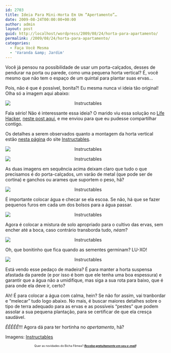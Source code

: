 ```yaml
---
id: 2703
title: Ideia Para Mini-Horta Em Um “Apertamento”…
date: 2009-08-24T00:00:00+00:00
author: admin
layout: post
guid: http://localhost/wordpress/2009/08/24/horta-para-apartamento/
permalink: /2009/08/24/horta-para-apartamento/
categories:
  - Faça Você Mesma
  - 'Varanda &amp; Jardim'
---
```

Você já pensou na possibilidade de usar um porta-calçados, desses de pendurar na porta ou parede, como uma pequena horta vertical? É, você mesmo que não tem o espaço de um quintal para plantar suas ervas…

Pois, não é que é possível, bonita?! Eu mesma nunca vi ideia tão original! Olha só a imagem aqui abaixo:

<p style="text-align: center;">
  <img class="aligncenter" style="display: block; float: none; margin-left: auto; margin-right: auto;" title="Instructables" src="http://cache.gawker.com/assets/images/lifehacker/2009/07/2009-07-19_110541.jpg" alt="Instructables" />
</p>

Fala sério! Não é interessante essa ideia? O marido viu essa solução no <a href="http://lifehacker.com/" target="_blank">Life Hacker</a>, <a href="http://lifehacker.com/5311492/turn-a-shoe-organizer-into-a-vertical-herb-garden" target="_blank">neste post aqui</a>, e me enviou para que eu pudesse compartilhar contigo.

Os detalhes a serem observados quanto a montagem da horta vertical estão <a href="http://www.instructables.com/id/VERTICAL-VEGETABLES-quotGrow-upquot-in-a-smal/" target="_blank">nesta página</a> do site <a href="http://www.instructables.com/" target="_blank">Instructables</a>.

<p style="text-align: center;">
  <img class="aligncenter" style="display: block; float: none; margin-left: auto; margin-right: auto;" title="Instructables" src="http://www.instructables.com/files/deriv/F0Q/04ZJ/FWEGJTEC/F0Q04ZJFWEGJTEC.MEDIUM.jpg" alt="Instructables" />
</p>

<p style="text-align: center;">
  <img class="aligncenter" style="display: block; float: none; margin-left: auto; margin-right: auto;" title="Instructables" src="http://www.instructables.com/files/deriv/F3F/XU0R/FWEGJTTJ/F3FXU0RFWEGJTTJ.MEDIUM.jpg" alt="Instructables" />
</p>

As duas imagens em sequência acima deixam claro que tudo o que precisamos é do porta-calçados, um varão de metal (que pode ser de cortina) e ganchos ou arames que suportem o peso, hã?

<p style="text-align: center;">
  <img class="aligncenter" style="display: block; float: none; margin-left: auto; margin-right: auto;" title="Instructables" src="http://www.instructables.com/files/deriv/FIL/DF4J/FW5H331K/FILDF4JFW5H331K.MEDIUM.jpg" alt="Instructables" />
</p>

É importante colocar água e checar se ela escoa. Se não, há que se fazer pequenos furos em cada um dos bolsos para a água passar.

<p style="text-align: center;">
  <img class="aligncenter" style="display: block; float: none; margin-left: auto; margin-right: auto;" title="Instructables" src="http://www.instructables.com/files/deriv/FHY/4BIW/FW5H332J/FHY4BIWFW5H332J.MEDIUM.jpg" alt="Instructables" />
</p>

Agora é colocar a mistura de solo apropriado para o cultivo das ervas, sem encher até a boca, caso contrário transborda tudo, _néam_?

<p style="text-align: center;">
  <img class="aligncenter" style="display: block; float: none; margin-left: auto; margin-right: auto;" title="Instructables" src="http://www.instructables.com/files/deriv/FLX/41MP/FWEGJTTK/FLX41MPFWEGJTTK.MEDIUM.jpg" alt="Instructables" />
</p>

Oh, que bonitinho que fica quando as sementes germinam? LU-XO!

<p style="text-align: center;">
  <img class="aligncenter" style="display: block; float: none; margin-left: auto; margin-right: auto;" title="Instructables" src="http://www.instructables.com/files/deriv/FWJ/6VIT/FWEGJTTH/FWJ6VITFWEGJTTH.MEDIUM.jpg" alt="Instructables" />
</p>

Está vendo esse pedaço de madeira? É para manter a horta suspensa afastada da parede (e por isso é bom que ele tenha uma boa espessura) e garantir que a água não a umidifique, mas siga a sua rota para baixo, que é para onde ela deve ir, certo?

Ah! É para colocar a água com calma, hein? Se não for assim, vai tranbordar e “melecar” tudo logo abaixo. No mais, é buscar maiores detalhes sobre o tipo de terra adequado para as ervas e as possíveis “pestes” que podem assolar a sua pequena plantação, para se certificar de que ela cresça saudável.

_ÊÊÊÊÊ_!!! Agora dá para ter hortinha no _apertamento_, hã?

Imagens: <a href="http://www.instructables.com/" target="_blank">Instructables</a>

<p style="text-align: center;">
  <span style="font-size: xx-small;">Quer as novidades do Bicha Fêmea? <strong><em><a href="http://feedburner.google.com/fb/a/mailverify?uri=blogbichafemea&loc=pt_BR">Receba gratuitamente em seu e-mail</a></em></strong>!</span>
</p>